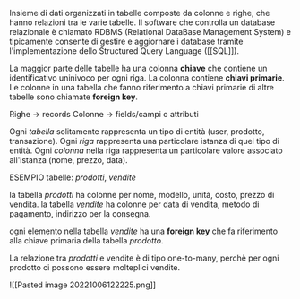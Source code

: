Insieme di dati organizzati in tabelle composte da colonne e righe, che hanno relazioni tra le varie tabelle. 
Il software che controlla un database relazionale è chiamato RDBMS (Relational DataBase Management System) e tipicamente consente di gestire e aggiornare i database tramite l'implementazione dello Structured Query Language ([[SQL]]).

La maggior parte delle tabelle ha una colonna **chiave** che contiene un identificativo uninivoco per ogni riga. La colonna contiene **chiavi primarie**. Le colonne in una tabella che fanno riferimento a chiavi primarie di altre tabelle sono chiamate **foreign key**. 

Righe -> records
Colonne -> fields/campi o attributi

Ogni _tabella_ solitamente rappresenta un tipo di entità (user, prodotto, transazione).
Ogni _riga_ rappresenta una particolare istanza di quel tipo di entità.
Ogni _colonna_ nella riga rappresenta un particolare valore associato all'istanza (nome, prezzo, data).

ESEMPIO
 tabelle: _prodotti_, _vendite_

la tabella _prodotti_ ha colonne per nome, modello, unità, costo, prezzo di vendita.
la tabella _vendite_ ha colonne per data di vendita, metodo di pagamento, indirizzo per la consegna.

ogni elemento nella tabella _vendite_ ha una **foreign key** che fa riferimento alla chiave primaria della tabella _prodotto_.

La relazione tra _prodotti_ e vendite è di tipo one-to-many, perchè per ogni prodotto ci possono essere molteplici vendite.

![[Pasted image 20221006122225.png]]

